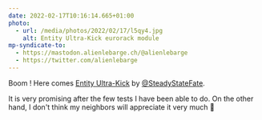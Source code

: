 ```yaml
---
date: 2022-02-17T10:16:14.665+01:00
photo:
  - url: /media/photos/2022/02/17/l5qy4.jpg
    alt: Entity Ultra-Kick eurorack module
mp-syndicate-to:
  - https://mastodon.alienlebarge.ch/@alienlebarge
  - https://twitter.com/alienlebarge
---
```

Boom ! Here comes [Entity Ultra-Kick](http://www.steadystatefate.com/entity-ultrakick) by [@SteadyStateFate](https://twitter.com/SteadyStateFate).

It is very promising after the few tests I have been able to do. 
On the other hand, I don't think my neighbors will appreciate it very much 😬
